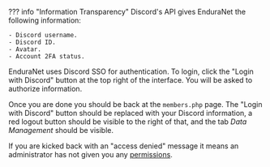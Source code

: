??? info "Information Transparency"
    Discord's API gives EnduraNet the following information:

    - Discord username.
    - Discord ID.
    - Avatar.
    - Account 2FA status. 

EnduraNet uses Discord SSO for authentication. To login, click the "Login with Discord" button at the top right of the interface. You will be asked to authorize information.

Once you are done you should be back at the `members.php` page. The "Login with Discord" button should be replaced with your Discord information, a red logout button should be visible to the right of that, and the tab *Data Management* should be visible.

If you are kicked back with an "access denied" message it means an administrator has not given you any [permissions](../guides/permissions.md).